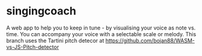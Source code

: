 # singingcoach
A web app to help you to keep in tune - by visualising your voice as note vs. time.
You can accompany your voice with a selectable scale or melody.
This branch uses the Tartini pitch detecor at https://github.com/bojan88/WASM-vs-JS-Pitch-detector
